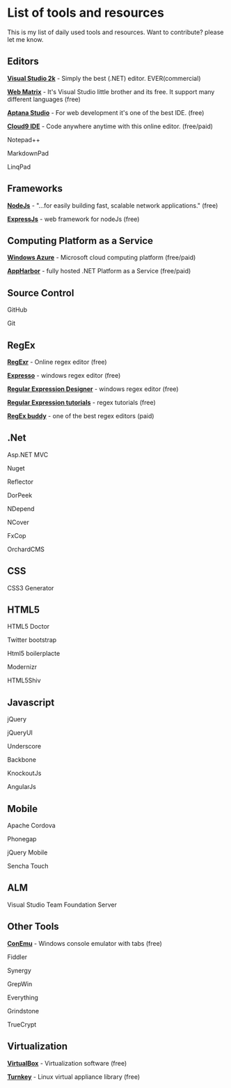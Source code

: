 List of tools and resources
===========

This is my list of daily used tools and resources. Want to contribute? please let me know.

## Editors ##

**[Visual Studio 2k](http://http://www.microsoft.com/visualstudio/)** - Simply the best (.NET) editor. EVER(commercial)

**[Web Matrix](http://www.microsoft.com/web/webmatrix/)** - It's Visual Studio little brother and its free. It support many different languages (free)

**[Aptana Studio](http://www.aptana.com/)** - For web development it's one of the best IDE. (free)

**[Cloud9 IDE](https://c9.io/)** - Code anywhere anytime with this online editor. (free/paid)

Notepad++

MarkdownPad

LinqPad

## Frameworks ##

**[NodeJs](http://nodejs.org/)** - "...for easily building fast, scalable network applications." (free)

**[ExpressJs](http://expressjs.com/)** - web framework for nodeJs (free)

## Computing Platform as a  Service ##

**[Windows Azure](http://www.windowsazure.com/en-us/)** - Microsoft cloud computing platform (free/paid)

**[AppHarbor](https://appharbor.com/)** - fully hosted .NET Platform as a Service (free/paid)

## Source Control ##

GitHub

Git

## RegEx ##

**[RegExr](http://gskinner.com/RegExr/)** - Online regex editor (free)

**[Expresso](http://www.ultrapico.com/Expresso.htm)** - windows regex editor (free)

**[Regular Expression Designer](http://www.radsoftware.com.au/regexdesigner/)** - windows regex editor (free)

**[Regular Expression tutorials](http://www.regular-expressions.info/tutorial.html)** - regex tutorials (free)

**[RegEx buddy](http://www.regexbuddy.com/)** - one of the best regex editors (paid)

## .Net ##

Asp.NET MVC

Nuget

Reflector

DorPeek

NDepend

NCover

FxCop

OrchardCMS

## CSS ##

CSS3 Generator

## HTML5 ##

HTML5 Doctor

Twitter bootstrap

Html5 boilerplacte

Modernizr

HTML5Shiv

## Javascript ##

jQuery

jQueryUI

Underscore

Backbone

KnockoutJs

AngularJs

## Mobile ##

Apache Cordova

Phonegap

jQuery Mobile

Sencha Touch

## ALM ##

Visual Studio Team Foundation Server

## Other Tools ##

**[ConEmu](https://code.google.com/p/conemu-maximus5/)** - Windows console emulator with tabs (free) 

Fiddler

Synergy

GrepWin

Everything

Grindstone

TrueCrypt


## Virtualization ##

**[VirtualBox](https://www.virtualbox.org/)** - Virtualization software (free)

**[Turnkey](http://www.turnkeylinux.org/)** - Linux virtual appliance library (free)